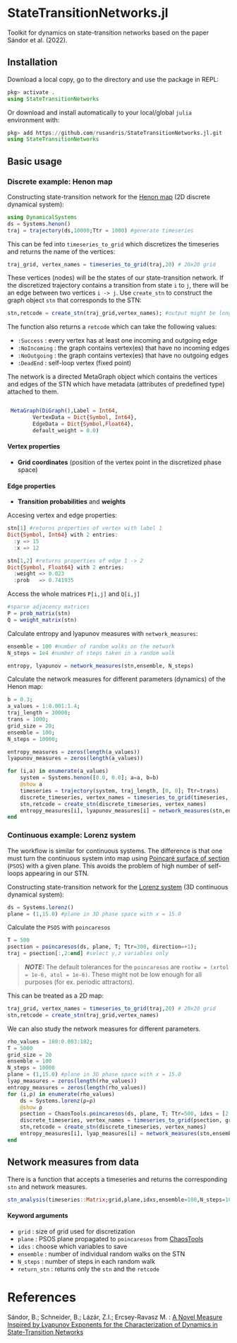 # StateTransitionNetworks.jl
Toolkit for dynamics on state-transition networks based on the paper Sándor et al. (2022).


## Installation
Download a local copy, go to the directory and use the package in REPL:
```julia
pkg> activate .
using StateTransitionNetworks
```
Or download and install automatically to your local/global `julia` environment with:
```julia
pkg> add https://github.com/rusandris/StateTransitionNetworks.jl.git
using StateTransitionNetworks
```


## Basic usage
### Discrete example: Henon map

Constructing state-transition network for the [Henon map](https://juliadynamics.github.io/DynamicalSystems.jl/dev/ds/predefined/#DynamicalSystemsBase.Systems.henon) (2D discrete dynamical system):
```julia
using DynamicalSystems
ds = Systems.henon()
traj = trajectory(ds,10000;Ttr = 1000) #generate timeseries
```
This can be fed into `timeseries_to_grid` which discretizes the timeseries and returns the name of the vertices:
```julia
traj_grid, vertex_names = timeseries_to_grid(traj,20) # 20x20 grid
```
These vertices (nodes) will be the states of our state-transition network. If the discretized trajectory contains a transition from state `i` to `j`, there will be an edge between two vertices `i -> j`.
Use `create_stn` to construct the graph object `stn` that corresponds to the STN:
```julia
stn,retcode = create_stn(traj_grid,vertex_names); #output might be long
```
The function also returns a `retcode` which can take the following values:
* `:Success` : every vertex has at least one incoming and outgoing edge
* `:NoIncoming` : the graph contains vertex(es) that have no incoming edges
* `:NoOutgoing` : the graph contains vertex(es) that have no outgoing edges
* `:DeadEnd` : self-loop vertex (fixed point)


The network is a directed MetaGraph object which contains the vertices and edges of the STN which have metadata (attributes of predefined type) attached to them.

```julia

 MetaGraph(DiGraph(),Label = Int64, 
		VertexData = Dict{Symbol, Int64}, 
		EdgeData = Dict{Symbol,Float64}, 
		default_weight = 0.0)
```

#### Vertex properties
* **Grid coordinates** (position of the vertex point in the discretized phase space) 
#### Edge properties 
* **Transition probabilities** and **weights**

Accesing vertex and edge properties:
```julia
stn[1] #returns properties of vertex with label 1
Dict{Symbol, Int64} with 2 entries:
  :y => 15
  :x => 12

stn[1,2] #returns properties of edge 1 -> 2
Dict{Symbol, Float64} with 2 entries:
  :weight => 0.023
  :prob   => 0.741935

```


Access the whole matrices `P[i,j]` and `Q[i,j]`
```julia
#sparse adjacency matrices 
P = prob_matrix(stn)
Q = weight_matrix(stn)
```

Calculate entropy and lyapunov measures with `network_measures`:
```julia
ensemble = 100 #number of random walks on the network
N_steps = 1e4 #number of steps taken in a random walk

entropy, lyapunov = network_measures(stn,ensemble, N_steps)
```



Calculate the network measures for different parameters (dynamics) of the Henon map:

```julia
b = 0.3;
a_values = 1:0.001:1.4;
traj_length = 30000;
trans = 1000;
grid_size = 20;
ensemble = 100;
N_steps = 10000;

entropy_measures = zeros(length(a_values))
lyapunov_measures = zeros(length(a_values))

for (i,a) in enumerate(a_values)
    system = Systems.henon([0.0, 0.0]; a=a, b=b)
    @show a
    timeseries = trajectory(system, traj_length, [0, 0]; Ttr=trans)
    discrete_timeseries, vertex_names = timeseries_to_grid(timeseries, grid_size);
    stn,retcode = create_stn(discrete_timeseries, vertex_names)
    entropy_measures[i], lyapunov_measures[i] = network_measures(stn,ensemble, N_steps)
end
```

### Continuous example: Lorenz system
The workflow is similar for continuous systems. The difference is that one must turn the continuous system into map using [Poincaré surface of section](https://juliadynamics.github.io/DynamicalSystems.jl/dev/chaos/orbitdiagram/#Poincar%C3%A9-Surface-of-Section) (`PSOS`) with a given plane. This avoids the problem of high number of self-loops appearing in our STN.

Constructing state-transition network for the [Lorenz system](https://juliadynamics.github.io/DynamicalSystems.jl/dev/ds/predefined/#DynamicalSystemsBase.Systems.lorenz) (3D continuous dynamical system):
```julia
ds = Systems.lorenz()
plane = (1,15.0) #plane in 3D phase space with x = 15.0
```
Calculate the `PSOS` with `poincaresos`

```julia
T = 500
psection = poincaresos(ds, plane, T; Ttr=300, direction=+1); 
traj = psection[:,2:end] #select y,z variables only
```

> **_NOTE:_** The default tolerances for the `poincaresos` are `rootkw = (xrtol = 1e-6, atol = 1e-6)`. These might not be low enough for all purposes (for ex. periodic attractors).

This can be treated as a 2D map:
```julia
traj_grid, vertex_names = timeseries_to_grid(traj,20) # 20x20 grid
stn,retcode = create_stn(traj_grid,vertex_names)
```
We can also study the network measures for different parameters. 
```julia
rho_values = 180:0.003:182;
T = 5000
grid_size = 20
ensemble = 100
N_steps = 10000
plane = (1,15.0) #plane in 3D phase space with x = 15.0
lyap_measures = zeros(length(rho_values))
entropy_measures = zeros(length(rho_values))
for (i,ρ) in enumerate(rho_values)
    ds = Systems.lorenz(ρ=ρ)
    @show ρ
    psection = ChaosTools.poincaresos(ds, plane, T; Ttr=500, idxs = [2,3],direction=+1,rootkw = (xrtol = 1e-8, atol = 1e-8))
    discrete_timeseries, vertex_names = timeseries_to_grid(psection, grid_size)
    stn,retcode = create_stn(discrete_timeseries, vertex_names)
    entropy_measures[i], lyap_measures[i] = network_measures(stn,ensemble, N_steps)
end
```
## Network measures from data
There is a function that accepts a timeseries and returns the corresponding `stn` and network measures.
```julia
stn_analysis(timeseries::Matrix;grid,plane,idxs,ensemble=100,N_steps=1000,return_stn=false)
```

#### Keyword arguments
* `grid` : size of grid used for discretization 
* `plane` : PSOS plane propagated to `poincaresos` from [ChaosTools](https://github.com/JuliaDynamics/ChaosTools.jl)
* `idxs` : choose which variables to save
* `ensemble` : number of individual random walks on the STN
* `N_steps` : number of steps in each random walk
* `return_stn` : returns only the `stn` and the `retcode`






# References
Sándor, B.; Schneider, B.; Lázár, Z.I.; Ercsey-Ravasz M. : [A Novel Measure Inspired by Lyapunov Exponents for the Characterization of Dynamics in State-Transition Networks](https://www.mdpi.com/1099-4300/23/1/103)
